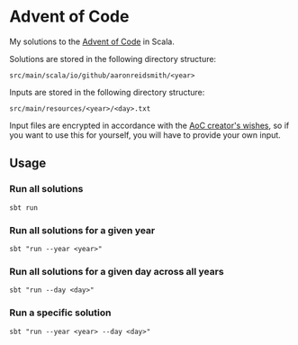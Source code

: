 # Advent of Code

My solutions to the [Advent of Code](https://adventofcode.com/) in Scala.

Solutions are stored in the following directory structure:

```
src/main/scala/io/github/aaronreidsmith/<year>
```

Inputs are stored in the following directory structure:

```
src/main/resources/<year>/<day>.txt
```

Input files are encrypted in accordance with the [AoC creator's wishes](https://mobile.twitter.com/ericwastl/status/1465805354214830081),
so if you want to use this for yourself, you will have to provide your own input.

## Usage

### Run all solutions

```
sbt run
```

### Run all solutions for a given year

```
sbt "run --year <year>"
```

### Run all solutions for a given day across all years

```
sbt "run --day <day>"
```

### Run a specific solution

```
sbt "run --year <year> --day <day>"
```
